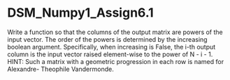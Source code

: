 # DSM_Numpy1_Assign6.1
Write a function so that the columns of the output matrix are powers of the input vector. The order of the powers is determined by the increasing boolean argument. Specifically, when increasing is False, the i-th output column is the input vector raised element-wise to the power of N - i - 1.  HINT: Such a matrix with a geometric progression in each row is named for Alexandre- Theophile Vandermonde.
